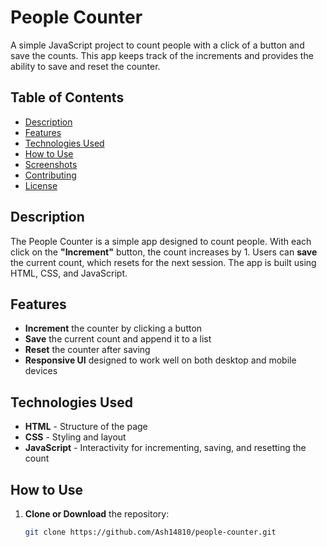 # People Counter

A simple JavaScript project to count people with a click of a button and save the counts. This app keeps track of the increments and provides the ability to save and reset the counter.

## Table of Contents
- [Description](#description)
- [Features](#features)
- [Technologies Used](#technologies-used)
- [How to Use](#how-to-use)
- [Screenshots](#screenshots)
- [Contributing](#contributing)
- [License](#license)

## Description

The People Counter is a simple app designed to count people. With each click on the **"Increment"** button, the count increases by 1. Users can **save** the current count, which resets for the next session. The app is built using HTML, CSS, and JavaScript.

## Features

- **Increment** the counter by clicking a button
- **Save** the current count and append it to a list
- **Reset** the counter after saving
- **Responsive UI** designed to work well on both desktop and mobile devices

## Technologies Used

- **HTML** - Structure of the page
- **CSS** - Styling and layout
- **JavaScript** - Interactivity for incrementing, saving, and resetting the count

## How to Use

1. **Clone or Download** the repository:
   ```bash
   git clone https://github.com/Ash14810/people-counter.git
